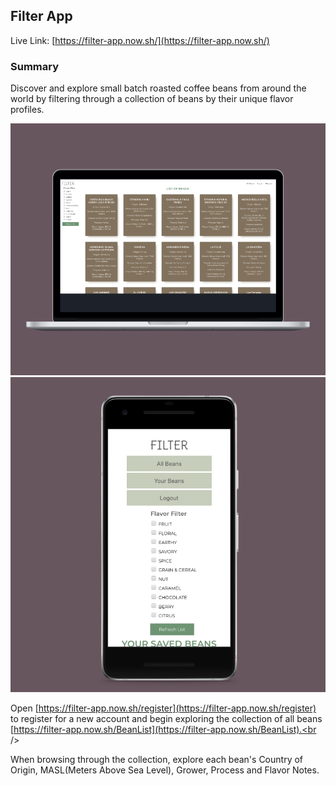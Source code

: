 ## Filter App

Live Link: [https://filter-app.now.sh/](https://filter-app.now.sh/)

### Summary

Discover and explore small batch roasted coffee beans from around the world by filtering through a collection of beans by their unique flavor profiles.<br />

![Laptop Screenshot](README-asset/laptop_screenshot.png?raw=true)
![Phone Screenshot](README-asset/phone_screenshot.png?raw=true)

Open [https://filter-app.now.sh/register](https://filter-app.now.sh/register) to register for a new account and begin exploring the collection of all beans [https://filter-app.now.sh/BeanList](https://filter-app.now.sh/BeanList).<br />



When browsing through the collection, explore each bean's Country of Origin, MASL(Meters Above Sea Level), Grower, Process and Flavor Notes.


